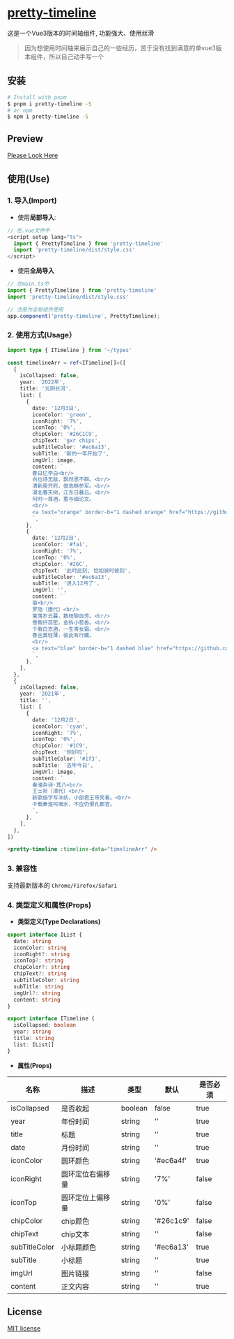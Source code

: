 # [pretty-timeline](https://github.com/guxuerui/pretty-timeline)

这是一个Vue3版本的时间轴组件, 功能强大、使用丝滑

> 因为想使用时间轴来展示自己的一些经历，苦于没有找到满意的单vue3版本组件，所以自己动手写一个

## 安装

```sh
# Install with pnpm
$ pnpm i pretty-timeline -S
# or npm
$ npm i pretty-timeline -S
```

## Preview

[Please Look Here](https://www.guxuerui.cn/about/lifeTimeline)

## 使用(Use)

### 1. 导入(Import)

- 使用**局部导入**:

```ts
// 在.vue文件中
<script setup lang="ts">
  import { PrettyTimeline } from 'pretty-timeline'
  import 'pretty-timeline/dist/style.css'
</script>
```

- 使用**全局导入**

```ts
// 在main.ts中
import { PrettyTimeline } from 'pretty-timeline'
import 'pretty-timeline/dist/style.css'

// 注册为全局组件使用
app.component('pretty-timeline', PrettyTimeline);
```

### 2. 使用方式(Usage）

```ts
import type { ITimeline } from '~/types'

const timelineArr = ref<ITimeline[]>([
  {
    isCollapsed: false,
    year: '2022年',
    title: '光阴长河',
    list: [
      {
        date: '12月3日',
        iconColor: 'green',
        iconRight: '7%',
        iconTop: '0%',
        chipColor: '#26C1C9',
        chipText: 'gxr chips',
        subTitleColor: '#ec6a13',
        subTitle: '新的一年开始了',
        imgUrl: image,
        content: `
        春日忆李白<br/>
        白也诗无敌，飘然思不群。<br/>
        清新庾开府，俊逸鲍参军。<br/>
        渭北春天树，江东日暮云。<br/>
        何时一尊酒，重与细论文。
        <br/>
        <a text="orange" border-b="1 dashed orange" href="https://github.com/guxuerui" target="_blank">我的Github</a>
        `,
      },
      {
        date: '12月2日',
        iconColor: '#fa1',
        iconRight: '7%',
        iconTop: '0%',
        chipColor: '#26C',
        chipText: '此时此刻, 恰如彼时彼刻',
        subTitleColor: '#ec6a13',
        subTitle: '进入12月了',
        imgUrl: '',
        content: `
        菊<br/>
        罗隐〔唐代〕<br/>
        篱落岁云暮，数枝聊自芳。<br/>
        雪裁纤蕊密，金拆小苞香。<br/>
        千载白衣酒，一生青女霜。<br/>
        春丛莫轻薄，彼此有行藏。
        <br/>
        <a text="blue" border-b="1 dashed blue" href="https://github.com/guxuerui" target="_blank">我的Github</a>
        `,
      },
    ],
  },
  {
    isCollapsed: false,
    year: '2021年',
    title: '',
    list: [
      {
        date: '12月2日',
        iconColor: 'cyan',
        iconRight: '7%',
        iconTop: '0%',
        chipColor: '#1C9',
        chipText: '你好吗',
        subTitleColor: '#1f3',
        subTitle: '去年今日',
        imgUrl: image,
        content: `
        秦淮杂诗·其八<br/>
        王士祯〔清代〕<br/>
        新歌细字写冰纨，小部君王带笑看。<br/>
        千载秦淮呜咽水，不应仍恨孔都官。
        `,
      },
    ],
  },
])
```

```html
<pretty-timeline :timeline-data="timelineArr" />
```

### 3. 兼容性

支持最新版本的 `Chrome/Firefox/Safari`

### 4. 类型定义和属性(Props)

- **类型定义(Type Declarations)**

```ts
export interface IList {
  date: string
  iconColor: string
  iconRight?: string
  iconTop?: string
  chipColor?: string
  chipText?: string
  subTitleColor: string
  subTitle: string
  imgUrl?: string
  content: string
}

export interface ITimeline {
  isCollapsed: boolean
  year: string
  title: string
  list: IList[]
}
```

- **属性(Props)**

|名称|描述|类型|默认|是否必须|
|---|---|---|---|---|
|isCollapsed|是否收起|boolean|false|true|
|year|年份时间|string|''|true|
|title|标题|string|''|true|
|date|月份时间|string|''|true|
|iconColor|圆环颜色|string|'#ec6a4f'|true|
|iconRight|圆环定位右偏移量|string|'7%'|false|
|iconTop|圆环定位上偏移量|string|'0%'|false|
|chipColor|chip颜色|string|'#26c1c9'|false|
|chipText|chip文本|string|''|false|
|subTitleColor|小标题颜色|string|'#ec6a13'|true|
|subTitle|小标题|string|''|true|
|imgUrl|图片链接|string|''|false|
|content|正文内容|string|''|true|

## License

[MIT license](https://github.com/guxuerui/pretty-timeline/blob/main/LICENSE)

